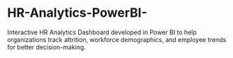 # HR-Analytics-PowerBI-
Interactive HR Analytics Dashboard developed in Power BI to help organizations track attrition, workforce demographics, and employee trends for better decision-making.
